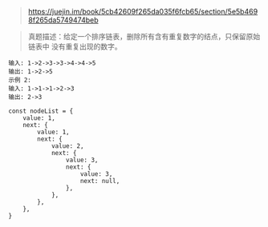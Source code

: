 > https://juejin.im/book/5cb42609f265da035f6fcb65/section/5e5b4698f265da5749474beb


> 真题描述：给定一个排序链表，删除所有含有重复数字的结点，只保留原始链表中 没有重复出现的数字。


```
输入: 1->2->3->3->4->4->5
输出: 1->2->5
示例 2:
输入: 1->1->1->2->3
输出: 2->3
```
```
const nodeList = {
    value: 1,
    next: {
        value: 1,
        next: {
            value: 2,
            next: {
                value: 3,
                next: {
                    value: 3,
                    next: null,
                },
            },
        },
    },
}
```